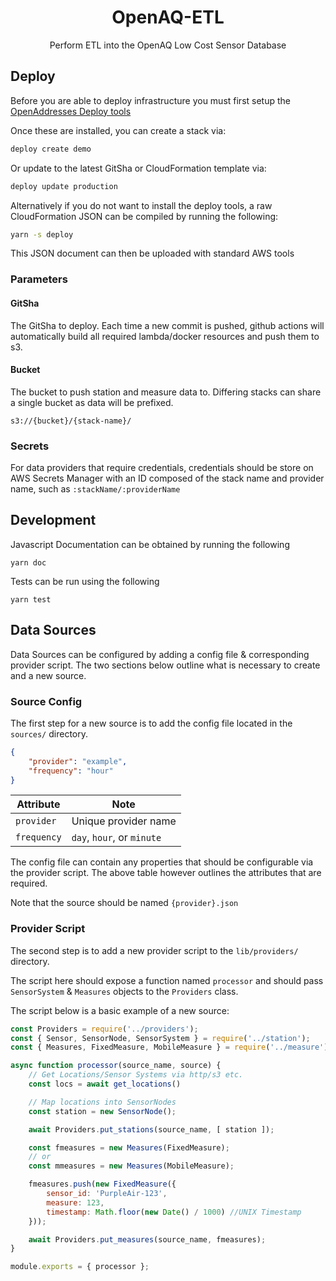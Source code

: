 <h1 align=center>OpenAQ-ETL</h1>

<p align=center>Perform ETL into the OpenAQ Low Cost Sensor Database</p>

## Deploy

Before you are able to deploy infrastructure you must first setup the [OpenAddresses Deploy tools](https://github.com/openaddresses/deploy)

Once these are installed, you can create a stack via:

```sh
deploy create demo
```

Or update to the latest GitSha or CloudFormation template via:

```sh
deploy update production
```

Alternatively if you do not want to install the deploy tools, a raw CloudFormation JSON can be compiled by running the following:

```sh
yarn -s deploy
```

This JSON document can then be uploaded with standard AWS tools

### Parameters

#### GitSha

The GitSha to deploy. Each time a new commit is pushed, github actions will automatically
build all required lambda/docker resources and push them to s3.

#### Bucket

The bucket to push station and measure data to. Differing stacks can share a single bucket as data will be prefixed.

```
s3://{bucket}/{stack-name}/
```

### Secrets

For data providers that require credentials, credentials should be store on AWS Secrets Manager with an ID composed of the stack name and provider name, such as `:stackName/:providerName`

## Development

Javascript Documentation can be obtained by running the following

```
yarn doc
```

Tests can be run using the following

```
yarn test
```

## Data Sources

Data Sources can be configured by adding a config file & corresponding provider script. The two sections below
outline what is necessary to create and a new source.

### Source Config

The first step for a new source is to add the config file located in the `sources/` directory.


```json
{
    "provider": "example",
    "frequency": "hour"
}
```

| Attribute   | Note                       |
| ----------- | -------------------------- |
| `provider`  | Unique provider name       |
| `frequency` | `day`, `hour`, or `minute` |


The config file can contain any properties that should be configurable via the
provider script. The above table however outlines the attributes that are required.

Note that the source should be named `{provider}.json`

### Provider Script

The second step is to add a new provider script to the `lib/providers/` directory.

The script here should expose a function named `processor` and should pass
`SensorSystem` & `Measures` objects to the `Providers` class.

The script below is a basic example of a new source:


```js
const Providers = require('../providers');
const { Sensor, SensorNode, SensorSystem } = require('../station');
const { Measures, FixedMeasure, MobileMeasure } = require('../measure');

async function processor(source_name, source) {
    // Get Locations/Sensor Systems via http/s3 etc.
    const locs = await get_locations()

    // Map locations into SensorNodes
    const station = new SensorNode();

    await Providers.put_stations(source_name, [ station ]);

    const fmeasures = new Measures(FixedMeasure);
    // or
    const mmeasures = new Measures(MobileMeasure);

    fmeasures.push(new FixedMeasure({
        sensor_id: 'PurpleAir-123',
        measure: 123,
        timestamp: Math.floor(new Date() / 1000) //UNIX Timestamp
    }));

    await Providers.put_measures(source_name, fmeasures);
}

module.exports = { processor };
```
